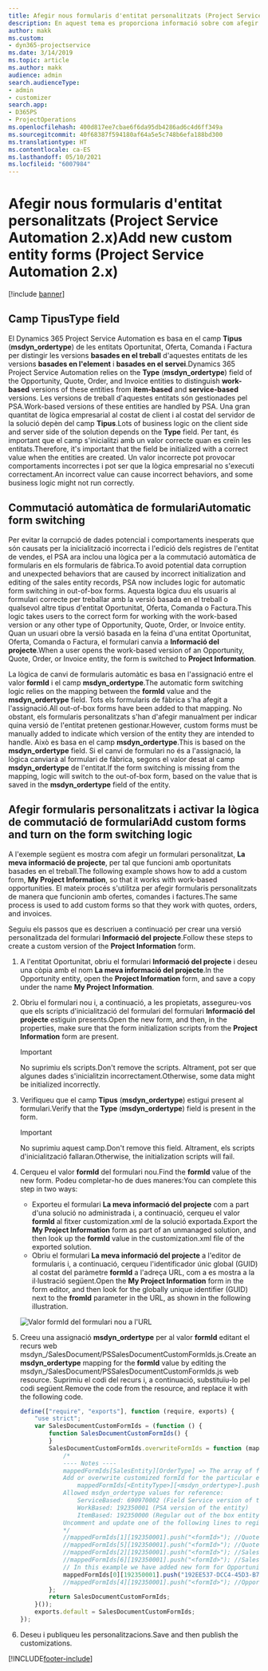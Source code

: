 ```yaml
---
title: Afegir nous formularis d'entitat personalitzats (Project Service Automation 2.x)
description: En aquest tema es proporciona informació sobre com afegir formularis d'entitat personalitzats per a oportunitats, ofertes, comandes o factures al Dynamics 365 Project Service Automation 2.x.
author: makk
ms.custom:
- dyn365-projectservice
ms.date: 3/14/2019
ms.topic: article
ms.author: makk
audience: admin
search.audienceType:
- admin
- customizer
search.app:
- D365PS
- ProjectOperations
ms.openlocfilehash: 400d817ee7cbae6f6da95db4286ad6c4d6ff349a
ms.sourcegitcommit: 40f68387f594180af64a5e5c748b6efa188bd300
ms.translationtype: HT
ms.contentlocale: ca-ES
ms.lasthandoff: 05/10/2021
ms.locfileid: "6007984"
---
```

# <a name="add-new-custom-entity-forms-project-service-automation-2x"></a><span data-ttu-id="5b31a-103">Afegir nous formularis d'entitat personalitzats (Project Service Automation 2.x)</span><span class="sxs-lookup"><span data-stu-id="5b31a-103">Add new custom entity forms (Project Service Automation 2.x)</span></span>

[!include [banner](../../includes/psa-now-project-operations.md)]

## <a name="type-field"></a><span data-ttu-id="5b31a-104">Camp Tipus</span><span class="sxs-lookup"><span data-stu-id="5b31a-104">Type field</span></span> 

<span data-ttu-id="5b31a-105">El Dynamics 365 Project Service Automation es basa en el camp **Tipus** (**msdyn\_ordertype**) de les entitats Oportunitat, Oferta, Comanda i Factura per distingir les versions **basades en el treball** d'aquestes entitats de les versions **basades en l'element** i **basades en el servei**.</span><span class="sxs-lookup"><span data-stu-id="5b31a-105">Dynamics 365 Project Service Automation relies on the **Type** (**msdyn\_ordertype**) field of the Opportunity, Quote, Order, and Invoice entities to distinguish **work-based** versions of these entities from **item-based** and **service-based** versions.</span></span> <span data-ttu-id="5b31a-106">Les versions de treball d'aquestes entitats són gestionades pel PSA.</span><span class="sxs-lookup"><span data-stu-id="5b31a-106">Work-based versions of these entities are handled by PSA.</span></span> <span data-ttu-id="5b31a-107">Una gran quantitat de lògica empresarial al costat de client i al costat del servidor de la solució depèn del camp **Tipus**.</span><span class="sxs-lookup"><span data-stu-id="5b31a-107">Lots of business logic on the client side and server side of the solution depends on the **Type** field.</span></span> <span data-ttu-id="5b31a-108">Per tant, és important que el camp s'inicialitzi amb un valor correcte quan es creïn les entitats.</span><span class="sxs-lookup"><span data-stu-id="5b31a-108">Therefore, it's important that the field be initialized with a correct value when the entities are created.</span></span> <span data-ttu-id="5b31a-109">Un valor incorrecte pot provocar comportaments incorrectes i pot ser que la lògica empresarial no s'executi correctament.</span><span class="sxs-lookup"><span data-stu-id="5b31a-109">An incorrect value can cause incorrect behaviors, and some business logic might not run correctly.</span></span>

## <a name="automatic-form-switching"></a><span data-ttu-id="5b31a-110">Commutació automàtica de formulari</span><span class="sxs-lookup"><span data-stu-id="5b31a-110">Automatic form switching</span></span>

<span data-ttu-id="5b31a-111">Per evitar la corrupció de dades potencial i comportaments inesperats que són causats per la inicialització incorrecta i l'edició dels registres de l'entitat de vendes, el PSA ara inclou una lògica per a la commutació automàtica de formularis en els formularis de fàbrica.</span><span class="sxs-lookup"><span data-stu-id="5b31a-111">To avoid potential data corruption and unexpected behaviors that are caused by incorrect initialization and editing of the sales entity records, PSA now includes logic for automatic form switching in out-of-box forms.</span></span> <span data-ttu-id="5b31a-112">Aquesta lògica duu els usuaris al formulari correcte per treballar amb la versió basada en el treball o qualsevol altre tipus d'entitat Oportunitat, Oferta, Comanda o Factura.</span><span class="sxs-lookup"><span data-stu-id="5b31a-112">This logic takes users to the correct form for working with the work-based version or any other type of Opportunity, Quote, Order, or Invoice entity.</span></span> <span data-ttu-id="5b31a-113">Quan un usuari obre la versió basada en la feina d'una entitat Oportunitat, Oferta, Comanda o Factura, el formulari canvia a **Informació del projecte**.</span><span class="sxs-lookup"><span data-stu-id="5b31a-113">When a user opens the work-based version of an Opportunity, Quote, Order, or Invoice entity, the form is switched to **Project Information**.</span></span>

<span data-ttu-id="5b31a-114">La lògica de canvi de formularis automàtic es basa en l'assignació entre el valor **formId** i el camp **msdyn\_ordertype**.</span><span class="sxs-lookup"><span data-stu-id="5b31a-114">The automatic form switching logic relies on the mapping between the **formId** value and the **msdyn\_ordertype** field.</span></span> <span data-ttu-id="5b31a-115">Tots els formularis de fàbrica s'ha afegit a l'assignació.</span><span class="sxs-lookup"><span data-stu-id="5b31a-115">All out-of-box forms have been added to that mapping.</span></span> <span data-ttu-id="5b31a-116">No obstant, els formularis personalitzats s'han d'afegir manualment per indicar quina versió de l'entitat pretenen gestionar.</span><span class="sxs-lookup"><span data-stu-id="5b31a-116">However, custom forms must be manually added to indicate which version of the entity they are intended to handle.</span></span> <span data-ttu-id="5b31a-117">Això es basa en el camp **msdyn\_ordertype**.</span><span class="sxs-lookup"><span data-stu-id="5b31a-117">This is based on the **msdyn\_ordertype** field.</span></span> <span data-ttu-id="5b31a-118">Si el canvi de formulari no és a l'assignació, la lògica canviarà al formulari de fàbrica, segons el valor desat al camp **msdyn\_ordertype** de l'entitat.</span><span class="sxs-lookup"><span data-stu-id="5b31a-118">If the form switching is missing from the mapping, logic will switch to the out-of-box form, based on the value that is saved in the **msdyn\_ordertype** field of the entity.</span></span>

## <a name="add-custom-forms-and-turn-on-the-form-switching-logic"></a><span data-ttu-id="5b31a-119">Afegir formularis personalitzats i activar la lògica de commutació de formulari</span><span class="sxs-lookup"><span data-stu-id="5b31a-119">Add custom forms and turn on the form switching logic</span></span>

<span data-ttu-id="5b31a-120">A l'exemple següent es mostra com afegir un formulari personalitzat, **La meva informació de projecte**, per tal que funcioni amb oportunitats basades en el treball.</span><span class="sxs-lookup"><span data-stu-id="5b31a-120">The following example shows how to add a custom form, **My Project Information**, so that it works with work-based opportunities.</span></span> <span data-ttu-id="5b31a-121">El mateix procés s'utilitza per afegir formularis personalitzats de manera que funcionin amb ofertes, comandes i factures.</span><span class="sxs-lookup"><span data-stu-id="5b31a-121">The same process is used to add custom forms so that they work with quotes, orders, and invoices.</span></span>

<span data-ttu-id="5b31a-122">Seguiu els passos que es descriuen a continuació per crear una versió personalitzada del formulari **Informació del projecte**.</span><span class="sxs-lookup"><span data-stu-id="5b31a-122">Follow these steps to create a custom version of the **Project Information** form.</span></span>

1. <span data-ttu-id="5b31a-123">A l'entitat Oportunitat, obriu el formulari **Informació del projecte** i deseu una còpia amb el nom **La meva informació del projecte**.</span><span class="sxs-lookup"><span data-stu-id="5b31a-123">In the Opportunity entity, open the **Project Information** form, and save a copy under the name **My Project Information**.</span></span>
2. <span data-ttu-id="5b31a-124">Obriu el formulari nou i, a continuació, a les propietats, assegureu-vos que els scripts d'inicialització del formulari del formulari **Informació del projecte** estiguin presents.</span><span class="sxs-lookup"><span data-stu-id="5b31a-124">Open the new form, and then, in the properties, make sure that the form initialization scripts from the **Project Information** form are present.</span></span> 

    > [!IMPORTANT]
    > <span data-ttu-id="5b31a-125">No suprimiu els scripts.</span><span class="sxs-lookup"><span data-stu-id="5b31a-125">Don't remove the scripts.</span></span> <span data-ttu-id="5b31a-126">Altrament, pot ser que algunes dades s'inicialitzin incorrectament.</span><span class="sxs-lookup"><span data-stu-id="5b31a-126">Otherwise, some data might be initialized incorrectly.</span></span>

3. <span data-ttu-id="5b31a-127">Verifiqueu que el camp **Tipus** (**msdyn\_ordertype**) estigui present al formulari.</span><span class="sxs-lookup"><span data-stu-id="5b31a-127">Verify that the **Type** (**msdyn\_ordertype**) field is present in the form.</span></span> 

    > [!IMPORTANT]
    > <span data-ttu-id="5b31a-128">No suprimiu aquest camp.</span><span class="sxs-lookup"><span data-stu-id="5b31a-128">Don't remove this field.</span></span> <span data-ttu-id="5b31a-129">Altrament, els scripts d'inicialització fallaran.</span><span class="sxs-lookup"><span data-stu-id="5b31a-129">Otherwise, the initialization scripts will fail.</span></span>

4. <span data-ttu-id="5b31a-130">Cerqueu el valor **formId** del formulari nou.</span><span class="sxs-lookup"><span data-stu-id="5b31a-130">Find the **formId** value of the new form.</span></span> <span data-ttu-id="5b31a-131">Podeu completar-ho de dues maneres:</span><span class="sxs-lookup"><span data-stu-id="5b31a-131">You can complete this step in two ways:</span></span>

    - <span data-ttu-id="5b31a-132">Exporteu el formulari **La meva informació del projecte** com a part d'una solució no administrada i, a continuació, cerqueu el valor **formId** al fitxer customization.xml de la solució exportada.</span><span class="sxs-lookup"><span data-stu-id="5b31a-132">Export the **My Project Information** form as part of an unmanaged solution, and then look up the **formId** value in the customization.xml file of the exported solution.</span></span>
    - <span data-ttu-id="5b31a-133">Obriu el formulari **La meva informació del projecte** a l'editor de formularis i, a continuació, cerqueu l'identificador únic global (GUID) al costat del paràmetre **formId** a l'adreça URL, com a es mostra a la il·lustració següent.</span><span class="sxs-lookup"><span data-stu-id="5b31a-133">Open the **My Project Information** form in the form editor, and then look for the globally unique identifier (GUID) next to the **fromId** parameter in the URL, as shown in the following illustration.</span></span>

    ![Valor formId del formulari nou a l'URL](media/how-to-add-custom-forms-in-v2.0.png)

5. <span data-ttu-id="5b31a-135">Creeu una assignació **msdyn\_ordertype** per al valor **formId** editant el recurs web msdyn\_/SalesDocument/PSSalesDocumentCustomFormIds.js.</span><span class="sxs-lookup"><span data-stu-id="5b31a-135">Create an **msdyn\_ordertype** mapping for the **formId** value by editing the msdyn\_/SalesDocument/PSSalesDocumentCustomFormIds.js web resource.</span></span> <span data-ttu-id="5b31a-136">Suprimiu el codi del recurs i, a continuació, substituïu-lo pel codi següent.</span><span class="sxs-lookup"><span data-stu-id="5b31a-136">Remove the code from the resource, and replace it with the following code.</span></span>

    ```javascript
    define(["require", "exports"], function (require, exports) {
        "use strict";
        var SalesDocumentCustomFormIds = (function () {
            function SalesDocumentCustomFormIds() {
            }
            SalesDocumentCustomFormIds.overwriteFormIds = function (mappedFormIds) {
                /*
                ---- Notes ----
                mappedFormIds[SalesEntity][OrderType] => The array of forms IDs that support particular entity and order type
                Add or overwrite customized formId for the particular entity and order type by calling:
                    mappedFormIds[<EntityType>][<msdyn_ordertype>].push("<formId>");
                Allowed msdyn_ordertype values for reference:
                    ServiceBased: 690970002 (Field Service version of the entity)
                    WorkBased: 192350001 (PSA version of the entity)
                    ItemBased: 192350000 (Regular out of the box entity)
                Uncomment and update one of the following lines to register custom PSA form for required entity:
                */      
                //mappedFormIds[1][192350001].push("<formId>"); //Quote
                //mappedFormIds[5][192350001].push("<formId>"); //Quote Line
                //mappedFormIds[2][192350001].push("<formId>"); //Sales Order
                //mappedFormIds[6][192350001].push("<formId>"); //Sales Order Line
                // In this example we have added new form for Opportunity
                mappedFormIds[0][192350001].push("192EE537-DCC4-45D3-B7AF-EA694B9113D2"); //Opportunity
                //mappedFormIds[4][192350001].push("<formId>"); //Opportunity Line
            };
            return SalesDocumentCustomFormIds;
        }());
        exports.default = SalesDocumentCustomFormIds;
    });
    ```

6. <span data-ttu-id="5b31a-137">Deseu i publiqueu les personalitzacions.</span><span class="sxs-lookup"><span data-stu-id="5b31a-137">Save and then publish the customizations.</span></span>


[!INCLUDE[footer-include](../../includes/footer-banner.md)]